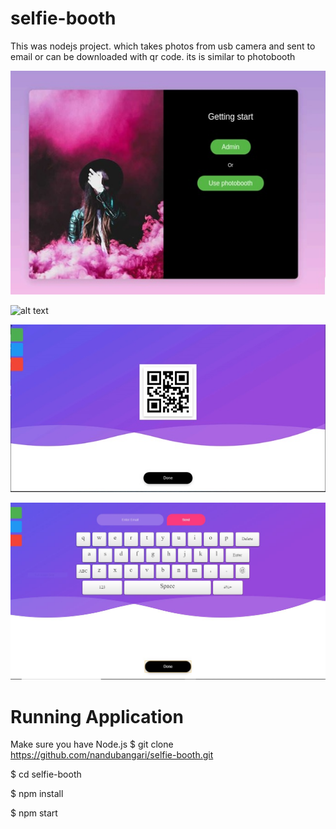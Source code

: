 # selfie-booth
This was nodejs project. which takes photos from usb camera and sent to email or can be downloaded with qr code.
its is similar to photobooth

![alt text](https://github.com/nandubangari/selfie-booth/blob/master/Screenshots/scr-2.jpg)

![alt text](https://github.com/nandubangari/selfie-booth/blob/master/Screenshots/scr3jpg)

![alt text](https://github.com/nandubangari/selfie-booth/blob/master/Screenshots/scr-4.jpg)

![alt text](https://github.com/nandubangari/selfie-booth/blob/master/Screenshots/scr5.jpg)

# Running Application
Make sure you have Node.js
$ git clone https://github.com/nandubangari/selfie-booth.git

$ cd selfie-booth

$ npm install

$ npm start

